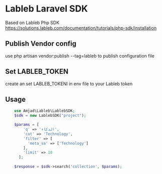 # Lableb Laravel SDK
Based on Lableb Php SDK https://solutions.lableb.com/documentation/tutorials/php-sdk/installation 

## Publish Vendor config
use php artisan vendor:publish --tag=lableb to publish configuration file

## Set LABLEB_TOKEN 
create an set LABLEB_TOKENl in env file to your Lableb token

## Usage

```php
    use Amjad\Lableb\LablebSDK;
    $sdk = new LablebSDK("project");

    $params = [
        'q' => 'الذكاء',
        'cat' => 'Technology',
        'filter' => [
          'meta_sa' => ['Technology']
        ],
        'limit' => 10
      ];
  
    $response = $sdk->search('collection', $params);
```